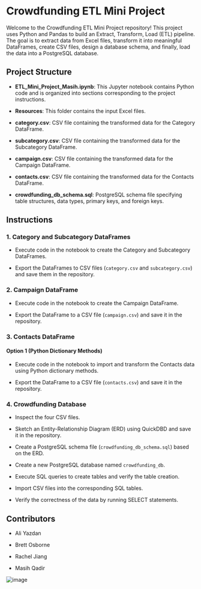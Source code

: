 # Crowdfunding ETL Mini Project

Welcome to the Crowdfunding ETL Mini Project repository! This project uses Python and Pandas to build an Extract, Transform, Load (ETL) pipeline. The goal is to extract data from Excel files, transform it into meaningful DataFrames, create CSV files, design a database schema, and finally, load the data into a PostgreSQL database.

## Project Structure

- **ETL_Mini_Project_Masih.ipynb**: This Jupyter notebook contains Python code and is organized into sections corresponding to the project instructions.

- **Resources**: This folder contains the input Excel files.

- **category.csv**: CSV file containing the transformed data for the Category DataFrame.

- **subcategory.csv**: CSV file containing the transformed data for the Subcategory DataFrame.

- **campaign.csv**: CSV file containing the transformed data for the Campaign DataFrame.

- **contacts.csv**: CSV file containing the transformed data for the Contacts DataFrame.

- **crowdfunding_db_schema.sql**: PostgreSQL schema file specifying table structures, data types, primary keys, and foreign keys.

## Instructions

### 1. Category and Subcategory DataFrames

- Execute code in the notebook to create the Category and Subcategory DataFrames.

- Export the DataFrames to CSV files (`category.csv` and `subcategory.csv`) and save them in the repository.

### 2. Campaign DataFrame

- Execute code in the notebook to create the Campaign DataFrame.

- Export the DataFrame to a CSV file (`campaign.csv`) and save it in the repository.

### 3. Contacts DataFrame

#### Option 1 (Python Dictionary Methods)

- Execute code in the notebook to import and transform the Contacts data using Python dictionary methods.

- Export the DataFrame to a CSV file (`contacts.csv`) and save it in the repository.


### 4. Crowdfunding Database

- Inspect the four CSV files.

- Sketch an Entity-Relationship Diagram (ERD) using QuickDBD and save it in the repository.

- Create a PostgreSQL schema file (`crowdfunding_db_schema.sql`) based on the ERD.

- Create a new PostgreSQL database named `crowdfunding_db`.

- Execute SQL queries to create tables and verify the table creation.

- Import CSV files into the corresponding SQL tables.

- Verify the correctness of the data by running SELECT statements.

## Contributors

- Ali Yazdan

- Brett Osborne

- Rachel Jiang

- Masih Qadir 

![image](https://github.com/MasihQadir007/Crowdfunding_ETL2/assets/149569402/a0e6a9ef-c4ee-4386-a469-20f2830b6283)

